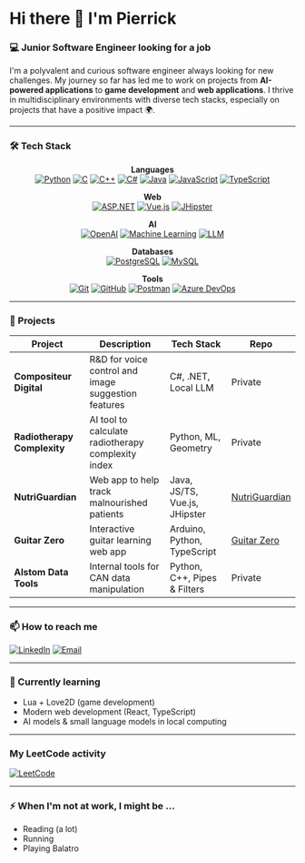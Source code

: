 # Hi there 👋 I'm Pierrick

### 💻 Junior Software Engineer looking for a job

I'm a polyvalent and curious software engineer always looking for new challenges. My journey so far has led me to work on projects from **AI-powered applications** to **game development** and **web applications**. I thrive in multidisciplinary environments with diverse tech stacks, especially on projects that have a positive impact 🌍.

---

### 🛠️ Tech Stack
<div align="center">

**Languages**  
[![Python](https://img.shields.io/badge/Python-blue?style=for-the-badge&logo=python)](https://www.python.org) [![C](https://img.shields.io/badge/C-blue?style=for-the-badge&logo=c)](https://en.wikipedia.org/wiki/C_(programming_language)) [![C++](https://img.shields.io/badge/C++-blue?style=for-the-badge&logo=cplusplus)](https://cplusplus.com) [![C#](https://img.shields.io/badge/C%23-blue?style=for-the-badge&logo=csharp)](https://learn.microsoft.com/en-us/dotnet/csharp/) [![Java](https://img.shields.io/badge/Java-blue?style=for-the-badge&logo=java)](https://www.java.com) [![JavaScript](https://img.shields.io/badge/JavaScript-yellow?style=for-the-badge&logo=javascript)](https://developer.mozilla.org/en-US/docs/Web/JavaScript) [![TypeScript](https://img.shields.io/badge/TypeScript-blue?style=for-the-badge&logo=typescript)](https://www.typescriptlang.org/)

**Web**  
[![ASP.NET](https://img.shields.io/badge/ASP.NET-blue?style=for-the-badge&logo=.net)](https://dotnet.microsoft.com/apps/aspnet) [![Vue.js](https://img.shields.io/badge/Vue.js-green?style=for-the-badge&logo=vue.js)](https://vuejs.org) [![JHipster](https://img.shields.io/badge/JHipster-blue?style=for-the-badge&logo=jhipster)](https://www.jhipster.tech/)

**AI**  
[![OpenAI](https://img.shields.io/badge/OpenAI-006400?style=for-the-badge&logo=openai)](https://openai.com) [![Machine Learning](https://img.shields.io/badge/Machine%20Learning-orange?style=for-the-badge)](https://en.wikipedia.org/wiki/Machine_learning) [![LLM](https://img.shields.io/badge/Local%20LLM-darkgreen?style=for-the-badge)](https://huggingface.co/)

**Databases**  
[![PostgreSQL](https://img.shields.io/badge/PostgreSQL-blue?style=for-the-badge&logo=postgresql)](https://www.postgresql.org) [![MySQL](https://img.shields.io/badge/MySQL-blue?style=for-the-badge&logo=mysql)](https://www.mysql.com)

**Tools**  
[![Git](https://img.shields.io/badge/Git-orange?style=for-the-badge&logo=git)](https://git-scm.com) [![GitHub](https://img.shields.io/badge/GitHub-black?style=for-the-badge&logo=github)](https://github.com) [![Postman](https://img.shields.io/badge/Postman-orange?style=for-the-badge&logo=postman)](https://www.postman.com) [![Azure DevOps](https://img.shields.io/badge/Azure_DevOps-blue?style=for-the-badge&logo=azuredevops)](https://azure.microsoft.com/en-us/services/devops/)

</div>

---

### 🚀 Projects
| Project                  | Description                                  | Tech Stack                         | Repo                                      |
|--------------------------|-----------------------------------------------|-------------------------------------|--------------------------------------------|
| **Compositeur Digital**    | R&D for voice control and image suggestion features | C#, .NET, Local LLM             | Private |
| **Radiotherapy Complexity** | AI tool to calculate radiotherapy complexity index  | Python, ML, Geometry              | Private |
| **NutriGuardian**        | Web app to help track malnourished patients | Java, JS/TS, Vue.js, JHipster      | [NutriGuardian](https://github.com/2023-2024-ECOM-INFO5-G2/app) |
| **Guitar Zero**          | Interactive guitar learning web app         | Arduino, Python, TypeScript       | [Guitar Zero](https://github.com/LilPiep/GuitarZero) |
| **Alstom Data Tools**      | Internal tools for CAN data manipulation   | Python, C++, Pipes & Filters       | Private |

---

### 📫 How to reach me
[![LinkedIn](https://img.shields.io/badge/LinkedIn-blue?style=for-the-badge&logo=linkedin)](https://www.linkedin.com/in/pierrick-catteau/)
[![Email](https://img.shields.io/badge/Email-red?style=for-the-badge&logo=gmail)](mailto:pierrick.catteau@gmail.com)

---

### 🌱 Currently learning
- Lua + Love2D (game development)
- Modern web development (React, TypeScript)
- AI models & small language models in local computing

---

### My LeetCode activity

[![LeetCode](https://img.shields.io/badge/LeetCode-orange?style=for-the-badge&logo=leetcode)](https://leetcode.com/LilPiep/)

---

### ⚡ When I'm not at work, I might be ...
- Reading (a lot)
- Running
- Playing Balatro
